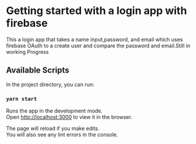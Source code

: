 # Getting started with a login app with firebase
This a login app that takes a name input,password, and email which uses firebase OAuth to a create user and compare the password and email.Still in working Progress

## Available Scripts

In the project directory, you can run:

### `yarn start`

Runs the app in the development mode.\
Open [http://localhost:3000](http://localhost:3000) to view it in the browser.

The page will reload if you make edits.\
You will also see any lint errors in the console.

